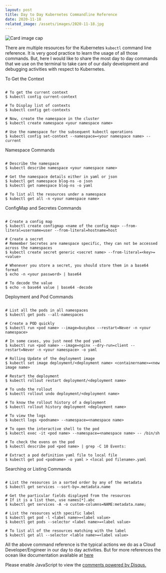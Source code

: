 ```yaml
---
layout: post
title: Day to Day Kubernetes Commandline Reference
date: 2020-11-18
related_image: /assets/images/2020-11-18.jpg
---
```

<div class="view overlay">
	<img class="card-img-top" src="{{ page.related_image }}" alt="Card image cap">
    <a href="#!">
        <div class="mask rgba-white-slight"></div>
    </a>
</div>

There are multiple resources for the Kubernetes `kubectl` command line reference. It is very good practice to learn the usage of all those commands. But, here I would like to share the most day to day commands that we use on the terminal to take care of our daily development and debugging activities with respect to Kubernetes.

To Get the Context
<pre><code class="Bash">
# To get the current context
$ kubectl config current-context

# To Display list of contexts
$ kubectl config get-contexts

# Now, create the namespace in the cluster
$ kubectl create namespace &lt;your namespace name&gt;

# Use the namespace for the subsequent kubectl operations
$ kubectl config set-context --namespace=&lt;your namespace name&gt; --current
</code></pre>

Namespace Commands 
<pre><code class="Bash">
# Describe the namespace
$ kubectl describe namespace &lt;your namespace name&gt;

# Get the namespace details either in yaml or json
$ kubectl get namespace blog-ns -o json
$ kubectl get namespace blog-ns -o yaml

# To list all the resources under a namespace
$ kubectl get all -n &lt;your namespace name&gt; 
</code></pre>
 ConfigMap and Secretes Commands 
<pre><code class="Bash">
# Create a config map
$ kubectl create configmap &lt;name of the config map&gt; --from-literal=username=user --from-literal=hostname=host

# Create a secret
# Remember Secretes are namespace specific, they can not be accessed across the namespaces
$ kubectl create secret generic &lt;secret name&gt; --from-literal=&lt;key&gt;=&lt;value&gt;

# Whenever you store a secret, you should store them in a base64 format
$ echo -n &lt;your password&gt; | base64

# To decode the value
$ echo -n base64 value | base64 -decode
</code></pre>

Deployment and Pod Commands
<pre><code class="Bash">
# List all the pods in all namespaces
$ kubectl get pods --all-namespaces 

# Create a POD quickly
$ kubectl run &lt;pod name&gt; --image=busybox --restart=Never -n &lt;your namespace&gt;

# In some cases, you just need the pod yaml
$ kubectl run &lt;pod name&gt; --image=nginx --dry-run=client --restart=Never -n &lt;your namespace&gt; -o yaml

# Rolling Update of the deployment image
$ kubectl set image deployment/&lt;deployment name&gt; &lt;containername&gt;=&lt;new image name&gt;

# Restart the deployment
$ kubectl rollout restart deployment/&lt;deployment name&gt;

# To undo the rollout
$ kubectl rollout undo deployment/&lt;deployment name&gt;

# To know the rollout history of a deployment
$ kubectl rollout history deployment &lt;deployment name&gt;

# To view the logs
$ kubectl logs &lt;podname&gt; --namespace=&lt;namespace name&gt;

# To open the interactive shell to the pod
$ kubectl exec -it &lt;pod name&gt; --namespace=&lt;namespace name&gt; -- /bin/sh

# To check the evens on the pod
$ kubectl describe pod &lt;pod name&gt; | grep -C 10 Events:

# Extract a pod definition yaml file to local file
$ kubectl get pod &lt;podname&gt; -o yaml &gt; &lt;local pod filename&gt;.yaml
</code></pre>
Searching or Listing Commands
<pre><code class="Bash">
# List the resources in a sorted order by any of the metadata
$ kubectl get services --sort-by=.metadata.name

# Get the particular fields displayed from the resources
# If it is a list then, use names[*].abc
$ kubectl get services -A -o custom-columns=NAME:metadata.name;

# List the resources with specific label
$ kubectl get pod -l &lt;label name&gt;=&lt;label value&gt;
$ kubectl get pods --selector &lt;label name&gt;=&lt;label value&gt;

# To list all of the resources matching with the label
$ kubectl get all --selector &lt;lable name&gt;=&lt;label value&gt;
</code></pre>

All the above command reference is the typical actions we do as a Cloud Developer/Engineer in our day to day activities. But for more references the ocean like documentation available at  [here](https://kubernetes.io/docs/home/) 

<div id="disqus_thread"></div>
<script>
   /*
    *  RECOMMENDED CONFIGURATION VARIABLES: EDIT AND UNCOMMENT THE SECTION BELOW TO INSERT DYNAMIC VALUES FROM YOUR PLATFORM OR CMS.
    *  LEARN WHY DEFINING THESE VARIABLES IS IMPORTANT: https://disqus.com/admin/universalcode/#configuration-variables    
    */
    var disqus_config = function () {
    this.page.url = "https://www.parochi.xyz/2020/11/18/day-to-day-kubernetes.html";  // Replace PAGE_URL with your page's canonical URL variable
    this.page.identifier = "20201119"; // Replace PAGE_IDENTIFIER with your page's unique identifier variable
    };
    
    (function() { // DON'T EDIT BELOW THIS LINE
    var d = document, s = d.createElement('script');
    s.src = 'https://parochi-xyz.disqus.com/embed.js';
    s.setAttribute('data-timestamp', +new Date());
    (d.head || d.body).appendChild(s);
    })();
</script>
<noscript>Please enable JavaScript to view the <a href="https://disqus.com/?ref_noscript">comments powered by Disqus.</a></noscript>
